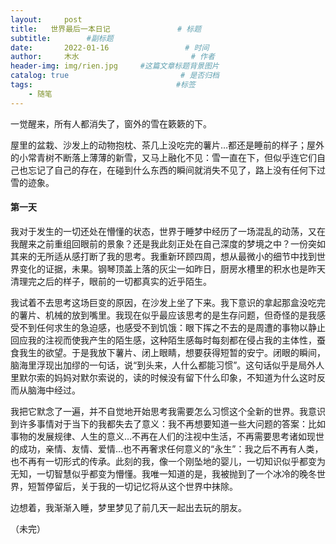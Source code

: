```yaml
---
layout:     post                       
title:   世界最后一本日记               # 标题
subtitle:        #副标题
date:       2022-01-16                 # 时间
author:     木水                         # 作者
header-img: img/rien.jpg     #这篇文章标题背景图片
catalog: true                         # 是否归档
tags:                                #标签
    - 随笔
---
```

一觉醒来，所有人都消失了，窗外的雪在簌簌的下。

屋里的盆栽、沙发上的动物抱枕、茶几上没吃完的薯片…都还是睡前的样子；屋外的小常青树不断落上薄薄的新雪，又马上融化不见：雪一直在下，但似乎连它们自己也忘记了自己的存在，在碰到什么东西的瞬间就消失不见了，路上没有任何下过雪的迹象。

#### 第一天

我对于发生的一切还处在懵懂的状态，世界于睡梦中经历了一场混乱的动荡，又在我醒来之前重组回眼前的景象？还是我此刻正处在自己深度的梦境之中？一份突如其来的无所适从感打断了我的思考。我重新环顾四周，想从最微小的细节中找到世界变化的证据，未果。钢琴顶盖上落的灰尘一如昨日，厨房水槽里的积水也是昨天清理完之后的样子，眼前的一切都真实的近乎陌生。

我试着不去思考这场巨变的原因，在沙发上坐了下来。我下意识的拿起那盒没吃完的薯片、机械的放到嘴里。我现在似乎最应该思考的是生存问题，但奇怪的是我感受不到任何求生的急迫感，也感受不到饥饿：眼下挥之不去的是周遭的事物以静止回应我的注视而使我产生的陌生感，这种陌生感每时每刻都在侵占我的主体性，蚕食我生的欲望。于是我放下薯片、闭上眼睛，想要获得短暂的安宁。闭眼的瞬间，脑海里浮现出加缪的一句话，说“到头来，人什么都能习惯”。这句话似乎是局外人里默尔索的妈妈对默尔索说的，读的时候没有留下什么印象，不知道为什么这时反而从脑海中经过。

我把它默念了一遍，并不自觉地开始思考我需要怎么习惯这个全新的世界。我意识到许多事情对于当下的我都失去了意义：我不再想要知道一些大问题的答案：比如事物的发展规律、人生的意义…不再在人们的注视中生活，不再需要思考诸如现世的成功，亲情、友情、爱情…也不再奢求任何意义的“永生”：我之后不再有人类，也不再有一切形式的传承。此刻的我，像一个刚坠地的婴儿，一切知识似乎都变为无知，一切智慧似乎都变为懵懂。我唯一知道的是，我被抛到了一个冰冷的晚冬世界，短暂停留后，关于我的一切记忆将从这个世界中抹除。

边想着，我渐渐入睡，梦里梦见了前几天一起出去玩的朋友。

（未完）
